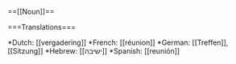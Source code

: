 ==[[Noun]]==


===Translations===

*Dutch: [[vergadering]]
*French: [[réunion]]
*German: [[Treffen]],[[Sitzung]]
*Hebrew: [[ישיבה]]
*Spanish: [[reunión]]